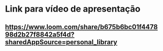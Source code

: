 # Link para vídeo de apresentação

## https://www.loom.com/share/b675b6bc01f447898d2b27f8842a5f4d?sharedAppSource=personal_library